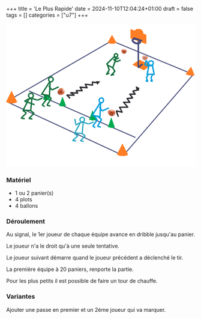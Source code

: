 +++
title = 'Le Plus Rapide'
date = 2024-11-10T12:04:24+01:00
draft = false
tags = []
categories = ["u7"]
+++

![alt](le-plus-rapide.png)

### Matériel

* 1 ou 2 panier(s)
* 4 plots
* 4 ballons

### Déroulement

Au signal, le 1er joueur de chaque équipe avance en dribble jusqu'au panier. 

Le joueur n'a le droit qu'à une seule tentative.

Le joueur suivant démarre quand le joueur précédent a déclenché le tir.

La première équipe à 20 paniers, renporte la partie.

Pour les plus petits il est possible de faire un tour de chauffe.

### Variantes

Ajouter une passe en premier et un 2ème joueur qui va marquer.
